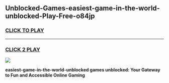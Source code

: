 
## Unblocked-Games-easiest-game-in-the-world-unblocked-Play-Free-o84jp
<h3>
<a href="https://premium76.site?title=easiest-game-in-the-world-unblocked&ref=23A">CLICK TO PLAY</a></h3>
<hr>

<h3>
<a href="https://premium76.site?title=easiest-game-in-the-world-unblocked&ref=23A">CLICK 2 PLAY</a>
  
</h3>

<a href="https://premium76.site?title=easiest-game-in-the-world-unblocked&ref=23A"><img src="https://clearcache.store/games.png"></a>


**easiest-game-in-the-world-unblocked games unblocked: Your Gateway to Fun and Accessible Online Gaming**
